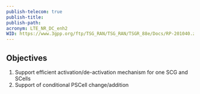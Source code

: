 ```yaml
---
publish-telecom: true
publish-title: 
publish-path: 
acronym: LTE_NR_DC_enh2
WID: https://www.3gpp.org/ftp/TSG_RAN/TSG_RAN/TSGR_88e/Docs/RP-201040.zip
---
```


## Objectives

1. Support efficient activation/de-activation mechanism for one SCG and SCells
2. Support of conditional PSCell change/addition

